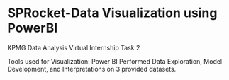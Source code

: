 # SPRocket-Data Visualization using PowerBI

KPMG Data Analysis Virtual Internship Task 2

Tools used for Visualization: Power BI
Performed Data Exploration, Model Development, and Interpretations on 3 provided datasets.
